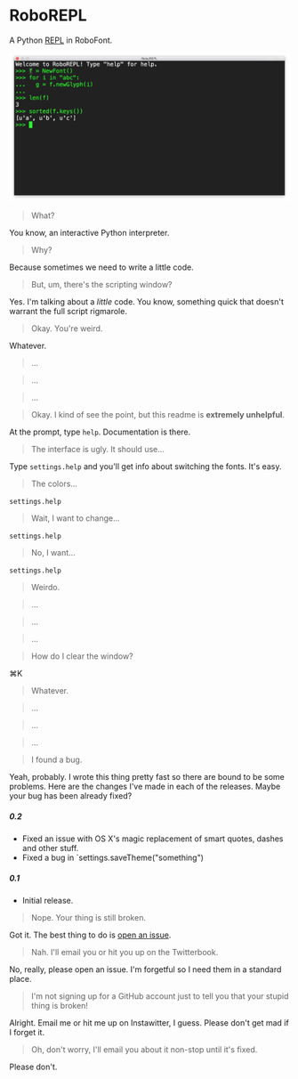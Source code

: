 # RoboREPL

A Python [REPL](https://en.wikipedia.org/wiki/Read–eval–print_loop) in RoboFont.

![Screen Shot](screenshot.png "Screen Shot")

> What?

You know, an interactive Python interpreter.

> Why?

Because sometimes we need to write a little code.

> But, um, there's the scripting window?

Yes. I'm talking about a *little* code. You know, something quick that doesn't warrant the full script rigmarole.

> Okay. You're weird.

Whatever.

> ...

> ...

> ...

> Okay. I kind of see the point, but this readme is **extremely unhelpful**.

At the prompt, type `help`. Documentation is there.

> The interface is ugly. It should use...

Type `settings.help` and you'll get info about switching the fonts. It's easy.

> The colors...

`settings.help`

> Wait, I want to change...

`settings.help`

> No, I want...

`settings.help`

> Weirdo.

> ...

> ...

> ...

> How do I clear the window?

 ⌘K

> Whatever.

> ...

> ...

> ...

> I found a bug.

Yeah, probably. I wrote this thing pretty fast so there are bound to be some problems. Here are the changes I've made in each of the releases. Maybe your bug has been already fixed?

##### 0.2

- Fixed an issue with OS X's magic replacement of smart quotes, dashes and other stuff.
- Fixed a bug in `settings.saveTheme("something")

##### 0.1

- Initial release.

> Nope. Your thing is still broken.

Got it. The best thing to do is [open an issue](https://github.com/typesupply/roborepl/issues).

> Nah. I'll email you or hit you up on the Twitterbook.

No, really, please open an issue. I'm forgetful so I need them in a standard place.

> I'm not signing up for a GitHub account just to tell you that your stupid thing is broken!

Alright. Email me or hit me up on Instawitter, I guess. Please don't get mad if I forget it.

> Oh, don't worry, I'll email you about it non-stop until it's fixed.

Please don't.